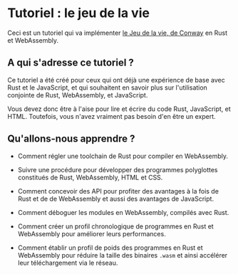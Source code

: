 <!--
# Tutorial: Conway's Game of Life
-->

# Tutoriel : le jeu de la vie

<!--
This is a tutorial that implements [Conway's Game of Life][gol] in Rust and
WebAssembly.
-->

Ceci est un tutoriel qui va implémenter [le Jeu de la vie, de Conway][gol] en
Rust et WebAssembly.

<!--
[gol]: https://en.wikipedia.org/wiki/Conway%27s_Game_of_Life
-->

[gol]: https://fr.wikipedia.org/wiki/Jeu_de_la_vie

<!--
## Who is this tutorial for?
-->

## A qui s'adresse ce tutoriel ?

<!--
This tutorial is for anyone who already has basic Rust and JavaScript
experience, and wants to learn how to use Rust, WebAssembly, and JavaScript
together.
-->

Ce tutoriel a été créé pour ceux qui ont déjà une expérience de base avec Rust
et le JavaScript, et qui souhaitent en savoir plus sur l'utilisation conjointe
de Rust, WebAssembly, et JavaScript.

<!--
You should be comfortable reading and writing basic Rust, JavaScript, and
HTML. You definitely do not need to be an expert.
-->

Vous devez donc être à l'aise pour lire et écrire du code Rust, JavaScript, et
HTML. Toutefois, vous n'avez vraiment pas besoin d'en être un expert.

<!--
## What will I learn?
-->

## Qu'allons-nous apprendre ?

<!--
* How to set up a Rust toolchain for compiling to WebAssembly.
-->

* Comment régler une toolchain de Rust pour compiler en WebAssembly.

<!--
* A workflow for developing polyglot programs made from Rust, WebAssembly,
  JavaScript, HTML, and CSS.
-->

* Suivre une procédure pour développer des programmes polyglottes constitués de
  Rust, WebAssembly, HTML et CSS.

<!--
* How to design APIs to take maximum advantage of both Rust and WebAssembly's
  strengths and also JavaScript's strengths.
-->

* Comment concevoir des API pour profiter des avantages à la fois de Rust et de
  de WebAssembly et aussi des avantages de JavaScript.

<!--
* How to debug WebAssembly modules compiled from Rust.
-->

* Comment déboguer les modules en WebAssembly, compilés avec Rust.

<!--
* How to time profile Rust and WebAssembly programs to make them faster.
-->

* Comment créer un profil chronologique de programmes en Rust et WebAssembly
  pour améliorer leurs performances.

<!--
* How to size profile Rust and WebAssembly programs to make `.wasm` binaries
  smaller and faster to download over the network.
-->

* Comment établir un profil de poids des programmes en Rust et WebAssembly pour
  réduire la taille des binaires `.wasm` et ainsi accélérer leur téléchargement
  via le réseau.
